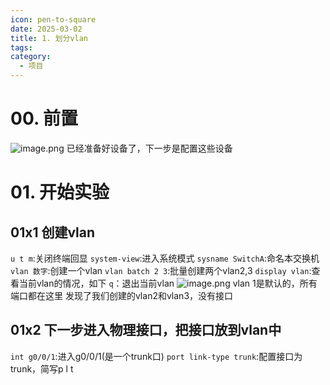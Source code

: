 ```yaml
---
icon: pen-to-square
date: 2025-03-02
title: 1. 划分vlan
tags: 
category:
  - 项目
---
```

# 00. 前置
![image.png](https://cdn.jsdelivr.net/gh/fakeppa/blog-img/20250302175858.png)
已经准备好设备了，下一步是配置这些设备
# 01. 开始实验
## 01x1 创建vlan
`u t m`:关闭终端回显
`system-view`:进入系统模式
`sysname SwitchA`:命名本交换机
`vlan 数字`:创建一个vlan
`vlan batch 2 3`:批量创建两个vlan2,3
`display vlan`:查看当前vlan的情况，如下
`q`：退出当前vlan
![image.png](https://cdn.jsdelivr.net/gh/fakeppa/blog-img/20250302180536.png)
vlan 1是默认的，所有端口都在这里
发现了我们创建的vlan2和vlan3，没有接口

## 01x2 下一步进入物理接口，把接口放到vlan中
`int g0/0/1`:进入g0/0/1(是一个trunk口)
`port link-type trunk`:配置接口为trunk，简写p l t
